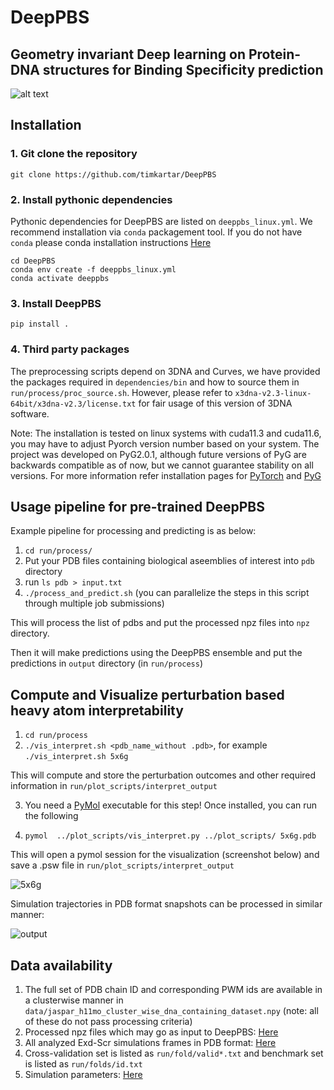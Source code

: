 # DeepPBS
## Geometry invariant Deep learning on Protein-DNA structures for Binding Specificity prediction

![alt text](https://github.com/timkartar/DeepPBS/blob/main/run/figs/Fig1_white.png?raw=true)


## Installation
### 1. Git clone the repository
```
git clone https://github.com/timkartar/DeepPBS
```
### 2. Install pythonic dependencies

Pythonic dependencies for DeepPBS are listed on `deeppbs_linux.yml`. We recommend installation via `conda` packagement tool.
If you do not have `conda` please conda installation instructions [Here](https://docs.anaconda.com/free/anaconda/install/index.html)
```
cd DeepPBS
conda env create -f deeppbs_linux.yml
conda activate deeppbs
```
### 3. Install DeepPBS

```
pip install .
```
### 4. Third party packages

The preprocessing scripts depend on 3DNA and Curves, we have provided the packages required in `dependencies/bin` and how to source them in `run/process/proc_source.sh`. 
However, please refer to `x3dna-v2.3-linux-64bit/x3dna-v2.3/license.txt` for fair usage of this version of 3DNA software.

Note: The installation is tested on linux systems with cuda11.3 and cuda11.6, you may have to adjust Pyorch version number based on your system.
The project was developed on PyG2.0.1, although future versions of PyG are backwards compatible as of now, but we cannot guarantee stability on all versions.
For more information refer installation pages for [PyTorch](https://pytorch.org/get-started/locally/) and [PyG](https://pytorch-geometric.readthedocs.io/en/latest/install/installation.html)

## Usage pipeline for pre-trained DeepPBS

Example pipeline for processing and predicting is as below:

1. `cd run/process/`
2. Put your PDB files containing biological aseemblies of interest into `pdb` directory
3. run `ls pdb > input.txt`
4. `./process_and_predict.sh` (you can parallelize the steps in this script through multiple job submissions)

This will process the list of pdbs and put the processed npz files into `npz` directory.

Then it will make predictions using the DeepPBS ensemble and put the predictions in `output` directory (in `run/process`)

## Compute and Visualize perturbation based heavy atom interpretability
1. `cd run/process`
2. `./vis_interpret.sh <pdb_name_without .pdb>`, for example `./vis_interpret.sh 5x6g` 

This will compute and store the perturbation outcomes and other required information in `run/plot_scripts/interpret_output`

3.  You need a [PyMol](https://pymol.org/2/) executable for this step! Once installed, you can run the following

4.  `pymol  ../plot_scripts/vis_interpret.py ../plot_scripts/ 5x6g.pdb` 

This will open a pymol session for the visualization (screenshot below) and save a .psw file in `run/plot_scripts/interpret_output`

![5x6g](https://github.com/timkartar/DeepPBS/assets/16060117/f8a36b07-c1de-489c-9a12-31894118048e)

Simulation trajectories in PDB format snapshots can be processed in similar manner:

![output](https://github.com/timkartar/DeepPBS/assets/16060117/ff99b40a-432b-43ff-a2c5-b0bde06c2db5)

## Data availability

1. The full set of PDB chain ID and corresponding PWM ids are available in a clusterwise manner in `data/jaspar_h11mo_cluster_wise_dna_containing_dataset.npy` (note: all of these do not pass processing criteria)
2. Processed npz files which may go as input to DeepPBS: [Here](https://drive.google.com/file/d/17kb7RgDFoD3nVBgjd1LELHCXTWX1bHnN/view?usp=sharing)
3. All analyzed Exd-Scr simulations frames in PDB format: [Here](https://drive.google.com/file/d/1-gcE0ykb-Bg_birUSPLY1vYOi138cgit/view?usp=sharing)
4. Cross-validation set is listed as `run/fold/valid*.txt` and benchmark set is listed as `run/folds/id.txt`
5. Simulation parameters: [Here](https://doi.org/10.6084/m9.figshare.22695778.v3)
